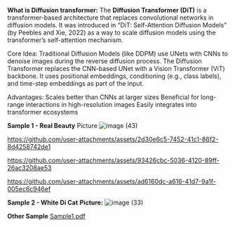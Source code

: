 **What is Diffusion transformer:** 
The **Diffusion Transformer (DiT)** is a transformer-based architecture that replaces convolutional networks in diffusion models. It was introduced in “DiT: Self-Attention Diffusion
Models” (by Peebles and Xie, 2022) as a way to scale diffusion models using the transformer’s self-attention mechanism.

Core Idea:
Traditional Diffusion Models (like DDPM) use UNets with CNNs to denoise images during the reverse diffusion process.
The Diffusion Transformer replaces the CNN-based UNet with a Vision Transformer (ViT) backbone.
It uses positional embeddings, conditioning (e.g., class labels), and time-step embeddings as part of the input.

Advantages:
Scales better than CNNs at larger sizes
Beneficial for long-range interactions in high-resolution images
Easily integrates into transformer ecosystems


**Sample 1 - Real Beauty**
Picture
![image (43)](https://github.com/user-attachments/assets/ea13d6d8-d953-4848-bf08-6269c946b28b)

https://github.com/user-attachments/assets/2d30e6c5-7452-41c1-86f2-8d4258742de1




https://github.com/user-attachments/assets/93426cbc-5036-4120-89ff-26ac3208ae53



https://github.com/user-attachments/assets/ad6160dc-a616-41d7-9a1f-005ec6c946ef

**Sample 2 - White Di Cat**
**Picture:** 
![image (33)](https://github.com/user-attachments/assets/e26f05e2-273d-4fac-b514-95abbcf39c5b)

**Other Sample**
[Sample1.pdf](https://github.com/user-attachments/files/19902270/Sample1.pdf)
